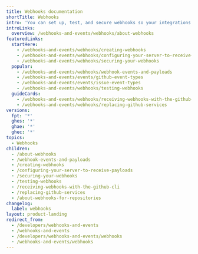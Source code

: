 ```yaml
---
title: Webhooks documentation
shortTitle: Webhooks
intro: 'You can set up, test, and secure webhooks so your integrations can subscribe and react to webhook events on {% data variables.product.prodname_dotcom %}.'
introLinks:
  overview: /webhooks-and-events/webhooks/about-webhooks
featuredLinks:
  startHere:
    - /webhooks-and-events/webhooks/creating-webhooks
    - /webhooks-and-events/webhooks/configuring-your-server-to-receive-payloads
    - /webhooks-and-events/webhooks/securing-your-webhooks
  popular:
    - /webhooks-and-events/webhooks/webhook-events-and-payloads
    - /webhooks-and-events/events/github-event-types
    - /webhooks-and-events/events/issue-event-types
    - /webhooks-and-events/webhooks/testing-webhooks
  guideCards:
    - /webhooks-and-events/webhooks/receiving-webhooks-with-the-github-cli
    - /webhooks-and-events/webhooks/replacing-github-services
versions:
  fpt: '*'
  ghes: '*'
  ghae: '*'
  ghec: '*'
topics:
  - Webhooks
children:
  - /about-webhooks
  - /webhook-events-and-payloads
  - /creating-webhooks
  - /configuring-your-server-to-receive-payloads
  - /securing-your-webhooks
  - /testing-webhooks
  - /receiving-webhooks-with-the-github-cli
  - /replacing-github-services
  - /about-webhooks-for-repositories
changelog:
  label: webhooks
layout: product-landing
redirect_from:
  - /developers/webhooks-and-events
  - /webhooks-and-events
  - /developers/webhooks-and-events/webhooks
  - /webhooks-and-events/webhooks
---
```


